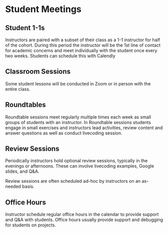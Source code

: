 # Student Meetings

## Student 1-1s

Instructors are paired with a subset of their class as a 1-1 instructor for half of the cohort.  During this period the instructor will be the 1st line of contact for academic concerns and meet individually with the student once every two weeks.  Students can schedule this with Calendly

## Classroom Sessions

Some student lessons will be conducted in Zoom or in person with the entire class.  

## Roundtables

Roundtable sessions meet regularly multiple times each week as small groups of students with an instructor.  In Roundtable sessions students engage in small exercises and instructors lead activities, review content and answer questions as well as conduct livecoding session. 

## Review Sessions

Periodically instructors hold optional review sessions, typically in the evenings or afternoons.  These can involve livecoding examples, Google slides, and Q&A.

Review sessions are often scheduled ad-hoc by instructors on an as-needed basis.

## Office Hours

Instructor schedule regular office hours in the calendar to provide support and Q&A with students.  Office hours usually provide support and debugging for students on projects.
